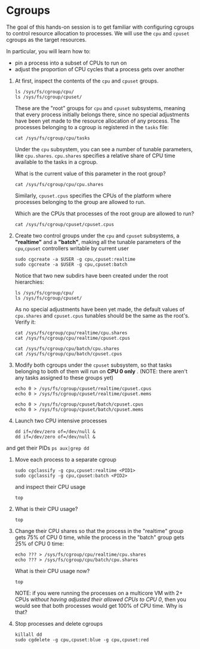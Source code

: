 # Cgroups

The goal of this hands-on session is to get familiar with configuring cgroups to control 
resource allocation to processes.
We will use the `cpu` and `cpuset` cgroups as the target resources. 

In particular, you will learn how to:
- pin a process into a subset of CPUs to run on
- adjust the proportion of CPU cycles that a process gets over another

1. At first, inspect the contents of the `cpu` and `cpuset` groups. 
    ```
    ls /sys/fs/cgroup/cpu/
    ls /sys/fs/cgroup/cpuset/
    ```
    
    These are the "root" groups for `cpu` and `cpuset` subsystems, meaning that
    every process initially belongs there, since no special adjustments have been yet made 
    to the resource allocation of any process. The processes belonging to a cgroup is 
    registered in the `tasks` file: 
    ```
    cat /sys/fs/cgroup/cpu/tasks
    ```
    
    Under the `cpu` subsystem, you can see a number of tunable parameters, like `cpu.shares`.
    `cpu.shares` specifies a relative share of CPU time available to the tasks in a cgroup. 
    
    What is the current value of this parameter in the root group? 
    ```
    cat /sys/fs/cgroup/cpu/cpu.shares
    ```
    
    Similarly, `cpuset.cpus` specifies the CPUs of the platform where processes belonging to 
    the group are allowed to run. 
    
    Which are the CPUs that processes of the root group are allowed to run?
    ```
    cat /sys/fs/cgroup/cpuset/cpuset.cpus
    ```

1. Create two control groups under the `cpu` and `cpuset` subsystems, a __"realtime"__ and a __"batch"__, 
    making all the tunable parameters of the `cpu`,`cpuset` controllers writable by current user
    ```
    sudo cgcreate -a $USER -g cpu,cpuset:realtime
    sudo cgcreate -a $USER -g cpu,cpuset:batch
    ```
   
   Notice that two new subdirs have been created under the root hierarchies:
    ```
    ls /sys/fs/cgroup/cpu/
    ls /sys/fs/cgroup/cpuset/
    ```

   As no special adjustments have been yet made, the default values of `cpu.shares` and `cpuset.cpus` 
   tunables should be the same as the root's. Verify it:
    ```
    cat /sys/fs/cgroup/cpu/realtime/cpu.shares
    cat /sys/fs/cgroup/cpu/realtime/cpuset.cpus

    cat /sys/fs/cgroup/cpu/batch/cpu.shares
    cat /sys/fs/cgroup/cpu/batch/cpuset.cpus
    ```

1. Modify both cgroups under the `cpuset` subsystem, so that tasks belonging to both of them 
   will run on __CPU 0 only__ . (NOTE: there aren't any tasks assigned to these groups yet)
  
    ```
    echo 0 > /sys/fs/cgroup/cpuset/realtime/cpuset.cpus 
    echo 0 > /sys/fs/cgroup/cpuset/realtime/cpuset.mems 

    echo 0 > /sys/fs/cgroup/cpuset/batch/cpuset.cpus
    echo 0 > /sys/fs/cgroup/cpuset/batch/cpuset.mems 
    ```

1. Launch two CPU intensive processes

    ```
    dd if=/dev/zero of=/dev/null &
    dd if=/dev/zero of=/dev/null &
    ```

  and get their PIDs
    ```
    ps aux|grep dd
    ```

1. Move each process to a separate cgroup 
    ```
    sudo cgclassify -g cpu,cpuset:realtime <PID1>
    sudo cgclassify -g cpu,cpuset:batch <PID2>
    ```

    and inspect their CPU usage
    ```
    top
    ```

1. What is their CPU usage? 
    ```
    top
    ```

1. Change their CPU shares so that the process in the "realtime" group gets 75% of CPU 0 
   time, while the process in the "batch" group gets 25% of CPU 0 time:
    ```
    echo ??? > /sys/fs/cgroup/cpu/realtime/cpu.shares 
    echo ??? > /sys/fs/cgroup/cpu/batch/cpu.shares 
    ```
    
    What is their CPU usage now?
    ```
    top
    ```
    
    NOTE: if you were running the processes on a multicore VM with 2+ CPUs _without having adjusted 
    their allowed CPUs to CPU 0_, then you would see that both processes would get 100% of CPU time. 
    Why is that?
      
1. Stop processes and delete cgroups 

    ```
    killall dd 
    sudo cgdelete -g cpu,cpuset:blue -g cpu,cpuset:red
    ```
